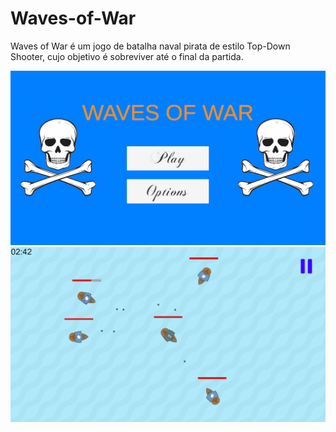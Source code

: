 # Waves-of-War
Waves of War é um jogo de batalha naval pirata de estilo Top-Down Shooter, cujo objetivo é sobreviver até o final da partida.

![Menu](https://github.com/Emerson-02/assets/blob/main/Captura%20de%20Tela%20(693).png)
![Gameplay 1](https://github.com/Emerson-02/assets/blob/main/Captura%20de%20Tela%20(698).png)

